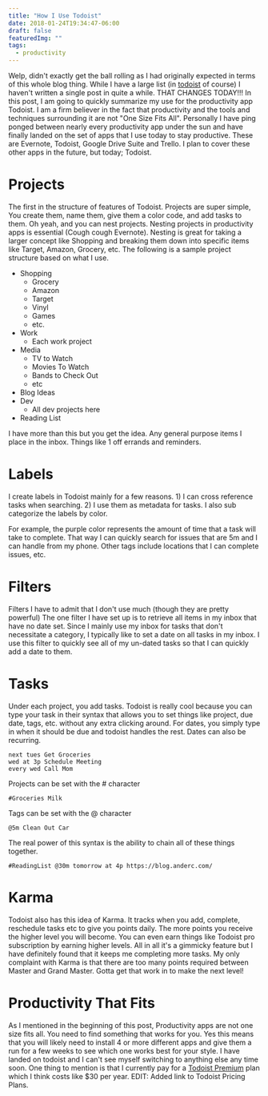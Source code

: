 ```yaml
---
title: "How I Use Todoist"
date: 2018-01-24T19:34:47-06:00
draft: false
featuredImg: ""
tags: 
  - productivity
---
```


Welp, didn't exactly get the ball rolling as I had originally expected in terms of this whole blog thing. While I have a large list (in [todoist](https://todoist.com) of course) I haven't written a single post in quite a while. THAT CHANGES TODAY!!!
In this post, I am going to quickly summarize my use for the productivity app Todoist. I am a firm believer in the fact that productivity and the tools and techniques surrounding it are not "One Size Fits All". Personally I have ping ponged between nearly every productivity app under the sun and have finally landed on the set of apps that I use today to stay productive. These are Evernote, Todoist, Google Drive Suite and Trello. I plan to cover these other apps in the future, but today; Todoist.

# Projects
The first in the structure of features of Todoist. Projects are super simple, You create them, name them, give them a color code, and add tasks to them. Oh yeah, and you can nest projects. Nesting projects in productivity apps is essential (Cough cough Evernote). Nesting is great for taking a larger concept like Shopping and breaking them down into specific items like Target, Amazon, Grocery, etc. The following is a sample project structure based on what I use.

* Shopping
    * Grocery
    * Amazon
    * Target
    * Vinyl
    * Games
    * etc.
* Work
    * Each work project
* Media
    * TV to Watch
    * Movies To Watch
    * Bands to Check Out
    * etc
* Blog Ideas
* Dev
    * All dev projects here
* Reading List

I have more than this but you get the idea. Any general purpose items I place in the inbox. Things like 1 off errands and reminders.

# Labels
I create labels in Todoist mainly for a few reasons. 1) I can cross reference tasks
when searching. 2) I use them as metadata for tasks.
I also sub categorize the labels by color.

For example, the purple color represents the amount of time that a task will take to complete. That way I can quickly search for issues that are 5m and I can handle from my phone. Other tags include locations that I can complete issues, etc.

# Filters
Filters I have to admit that I don't use much (though they are pretty powerful) The one filter I have set up is to retrieve all items in my inbox that have no date set.
Since I mainly use my inbox for tasks that don't necessitate a category, I typically like to set a date on all tasks in my inbox. I use this filter to quickly see all of my un-dated tasks so that I can quickly add a date to them.

# Tasks
Under each project, you add tasks. Todoist is really cool because you can type your task in their syntax that allows you to set things like project, due date, tags, etc. without any extra clicking around.
For dates, you simply type in when it should be due and todoist handles the rest. Dates can also be recurring.
```
next tues Get Groceries
wed at 3p Schedule Meeting
every wed Call Mom
```
Projects can be set with the \# character
```
#Groceries Milk
```
Tags can be set with the @ character
```
@5m Clean Out Car
```
The real power of this syntax is the ability to chain all of these things together.
```
#ReadingList @30m tomorrow at 4p https://blog.anderc.com/
```

# Karma
Todoist also has this idea of Karma. It tracks when you add, complete, reschedule tasks etc to give you points daily. The more points you receive the higher level you will become. You can even earn things like Todoist pro subscription by earning higher levels. All in all it's a gimmicky feature but I have definitely found that it keeps me completing more tasks.
My only complaint with Karma is that there are too many points required between Master and Grand Master. Gotta get that work in to make the next level!

# Productivity That Fits
As I mentioned in the beginning of this post, Productivity apps are not one size fits all. You need to find something that works for you. Yes this means that you will likely need to install 4 or more different apps and give them a run for a few weeks to see which one works best for your style. I have landed on todoist and I can't see myself switching to anything else any time soon. One thing to mention is that I currently pay for a [Todoist Premium](https://todoist.com/comparePlans) plan which I think costs like $30 per year.
EDIT: Added link to Todoist Pricing Plans.
